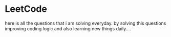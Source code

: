 # LeetCode

here is all the questions that i am solving everyday.
by solving this questions improving coding logic and 
also learning new things daily....
